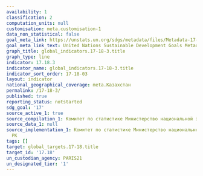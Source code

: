 ```yaml
---
availability: 1
classification: 2
computation_units: null
customisation: meta.customisation-1
data_non_statistical: false
goal_meta_link: https://unstats.un.org/sdgs/metadata/files/Metadata-17-18-03.pdf
goal_meta_link_text: United Nations Sustainable Development Goals Metadata (pdf 468kB)
graph_title: global_indicators.17-18-3.title
graph_type: line
indicator: 17.18.3
indicator_name: global_indicators.17-18-3.title
indicator_sort_order: 17-18-03
layout: indicator
national_geographical_coverage: meta.Казахстан
permalink: /17-18-3/
published: true
reporting_status: notstarted
sdg_goal: '17'
source_active_1: true
source_compilation_1: Комитет по статистике Министерство национальной экономики РК
source_data_1: null
source_implementation_1: Комитет по статистике Министерство национальной экономики
  РК
tags: []
target: global_targets.17-18.title
target_id: '17.18'
un_custodian_agency: PARIS21
un_designated_tier: '1'
---
```

